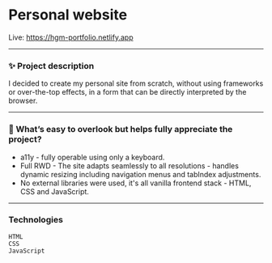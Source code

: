 # Personal website

Live: https://hgm-portfolio.netlify.app

---

### ✨ Project description

I decided to create my personal site from scratch, without using frameworks or over-the-top effects, in a form that can be directly interpreted by the browser.

---

### 🙌 What’s easy to overlook but helps fully appreciate the project?

- a11y - fully operable using only a keyboard.
- Full RWD - The site adapts seamlessly to all resolutions - handles dynamic resizing including navigation menus and tabIndex adjustments.
- No external libraries were used, it's all vanilla frontend stack - HTML, CSS and JavaScript.

---

### Technologies

```
HTML
CSS
JavaScript
```
